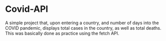 # Covid-API
A simple project that, upon entering a country, and number of days into the COVID pandemic, displays total cases in the country, as well as total deaths. This was basically done as practice using the fetch API. 
